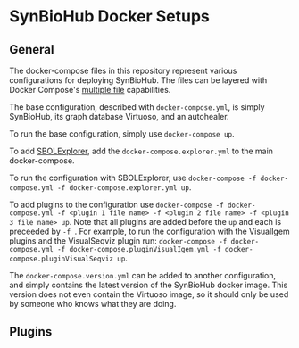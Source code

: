 # SynBioHub Docker Setups
## General

The docker-compose files in this repository represent various configurations for deploying SynBioHub.
The files can be layered with Docker Compose's [multiple file](https://docs.docker.com/compose/reference/overview/#specifying-multiple-compose-file) capabilities. 

The base configuration, described with `docker-compose.yml`, is simply SynBioHub, its graph database Virtuoso, and an autohealer.

To run the base configuration, simply use `docker-compose up`.

To add [SBOLExplorer](https://github.com/michael13162/SBOLExplorer), add the `docker-compose.explorer.yml` to the main docker-compose.

To run the configuration with SBOLExplorer, use `docker-compose -f docker-compose.yml -f docker-compose.explorer.yml up`.

To add plugins to the configuration use `docker-compose -f docker-compose.yml -f <plugin 1 file name> -f <plugin 2 file name> -f <plugin 3 file name> up`. Note that all plugins are added before the `up` and each is preceeded by `-f `. For example, to run the configuration with the VisualIgem plugins and the VisualSeqviz plugin run: `docker-compose -f docker-compose.yml -f docker-compose.pluginVisualIgem.yml -f docker-compose.pluginVisualSeqviz up`.

The `docker-compose.version.yml` can be added to another configuration, and simply contains the latest version of the SynBioHub docker image. 
This version does not even contain the Virtuoso image, so it should only be used by someone who knows what they are doing. 

## Plugins
<html>
	<head>
		<title>Plugin Table</title>
		<style>
		table {
		  border-spacing: 0;
		  width: 100%;
		  border: 1px solid #ddd;
		}

		th {
		  cursor: pointer;
		}

		th, td {
		  text-align: left;
		  padding: 16px;
		}

		tr:nth-child(even) {
		  background-color: #f2f2f2
		}
		</style>
	</head>
	<body>
		<div style="overflow-x:auto;">
			<table id="PluginTable">
				<tr>
					<!--When a header is clicked, run the sortTable function, with a parameter,
					0 for sorting by names, 1 for sorting by country: -->
					<th onclick="sortTable(0)">Name</th>
					<th onclick="sortTable(1)">Type</th>
					<th onclick="sortTable(2)">Port</th>
					<th onclick="sortTable(3)">Language</th>
					<th onclick="sortTable(4)">Test</th>
					<th onclick="sortTable(5)">Description</th>
					<th onclick="sortTable(6)">Multi-Endpoint</th>
					<th onclick="sortTable(7)">Repository</th>
					<th onclick="sortTable(8)">File</th>
				</tr>
				<tr>
					<td>DownloadSnapgene</td>
					<td>Download</td>
					<td>8083</td>
					<td>Python</td>
					<td>No</td>
					<td></td>
					<td></td>
					<td><a href="https://github.com/SynBioHub/Plugin-Download-Snapgene">Plugin-Download-Snapgene</a></td>
					<td>docker-compose.pluginDownloadSnapgene.yml</td>
				</tr>
				<tr>
					<td>SubmitSnapgene</td>
					<td>Submit</td>
					<td>8084</td>
					<td>Python</td>
					<td>No</td>
					<td></td>
					<td></td>
					<td><a href="https://github.com/SynBioHub/Plugin-Submit-Snapgene">Plugin-Submit-Snapgene</a></td>
					<td>docker-compose.pluginSubmitSnapgene.yml</td>
				</tr>
				<tr>
					<td>SubmitTest</td>
					<td>Submit</td>
					<td>8087</td>
					<td>Python</td>
					<td>Yes</td>
					<td>Simply indicates that submit plugins are working and provides a framework to play with for plugin developers</td>
					<td>No</td>
					<td><a href="https://github.com/SynBioHub/Plugin-Submit-Test">Plugin-Submit-Test</a></td>
					<td>docker-compose.pluginSubmitTest.yml</td>
				</tr>
				<tr>
					<td>VisualComponentUse</td>
					<td>Visual</td>
					<td>8080</td>
					<td>Python</td>
					<td>No</td>
					<td>Containing a co-use component sankey diagram, and the most used components bar graph endpoints</td>
					<td>Yes</td>
					<td><a href="https://github.com/SynBioHub/Plugin-Visual-Component-Use">Plugin-Visual_component-Use</a></td>
					<td>docker-compose.pluginVisualComponentUse.yml</td>
				</tr>
				<tr>
					<td>VisualIgem</td>
					<td>Visual</td>
					<td>3000</td>
					<td></td>
					<td>No</td>
					<td>Containing endpoints for iGEM Main Page, iGEM Design Page, and iGEM Experience Page</td>
					<td>Yes</td>
					<td><a href=""></a></td>
					<td>docker-compose.pluginVisualIgem.yml</td>
				</tr>
				<tr>
					<td>VisualSeqviz</td>
					<td>Visual</td>
					<td>8085</td>
					<td>Javascript</td>
					<td>No</td>
					<td>Shows the plasmid view and sequence view of components</td>
					<td>No</td>
					<td><a href="https://github.com/alicelh/sequence-view-plugin">sequence-view-plugin</a></td>
					<td>docker-compose.pluginVisualSeqviz.yml</td>
				</tr>
				<tr>
					<td>VisualServelet</td>
					<td>Visual</td>
					<td>8086</td>
					<td>Javascript</td>
					<td>Yes</td>
					<td>Allows testing of file serving and provides a framework to play with for plugin developers</td>
					<td>No</td>
					<td><a href="https://github.com/SynBioHub/Plugin-Visual-Serve-Test-js">Plugin-Visual-Serve-Test-js</a></td>
					<td>docker-compose.pluginVisualServelet.yml</td>
				</tr>
				<tr>
					<td>VisualTest</td>
					<td>Visual</td>
					<td>8081</td>
					<td>Python</td>
					<td>Yes</td>
					<td>Smply indicates that visualisation plugins are working and provides a framework to play with for plugin developers</td>
					<td>No</td>
					<td><a href="https://github.com/SynBioHub/Plugin-Visual-Test">Plugin-Visual-Test</a></td>
					<td>docker-compose.pluginVisualTest.yml</td>
				</tr>
				<tr>
					<td>VisualTestJS</td>
					<td>Visual</td>
					<td>8082</td>
					<td>Javascript</td>
					<td>Yes</td>
					<td>Aimply indicates that submit plugins are working and provides a framework to play with for plugin developers</td>
					<td>No</td>
					<td><a href="https://github.com/SynBioHub/Plugin-Visual-Test-js">Plugin-Visual-Test-js</a></td>
					<td>docker-compose.pluginVisualTestJS.yml</td>
				</tr>

			</table>
		</div>
		<script>
			function sortTable(n) {
			  var table, rows, switching, i, x, y, shouldSwitch, dir, switchcount = 0;
			  table = document.getElementById("PluginTable");
			  switching = true;
			  // Set the sorting direction to ascending:
			  dir = "asc";
			  /* Make a loop that will continue until
			  no switching has been done: */
			  while (switching) {
				// Start by saying: no switching is done:
				switching = false;
				rows = table.rows;
				/* Loop through all table rows (except the
				first, which contains table headers): */
				for (i = 1; i < (rows.length - 1); i++) {
				  // Start by saying there should be no switching:
				  shouldSwitch = false;
				  /* Get the two elements you want to compare,
				  one from current row and one from the next: */
				  x = rows[i].getElementsByTagName("TD")[n];
				  y = rows[i + 1].getElementsByTagName("TD")[n];
				  /* Check if the two rows should switch place,
				  based on the direction, asc or desc: */
				  if (dir == "asc") {
					if (x.innerHTML.toLowerCase() > y.innerHTML.toLowerCase()) {
					  // If so, mark as a switch and break the loop:
					  shouldSwitch = true;
					  break;
					}
				  } else if (dir == "desc") {
					if (x.innerHTML.toLowerCase() < y.innerHTML.toLowerCase()) {
					  // If so, mark as a switch and break the loop:
					  shouldSwitch = true;
					  break;
					}
				  }
				}
				if (shouldSwitch) {
				  /* If a switch has been marked, make the switch
				  and mark that a switch has been done: */
				  rows[i].parentNode.insertBefore(rows[i + 1], rows[i]);
				  switching = true;
				  // Each time a switch is done, increase this count by 1:
				  switchcount ++;
				} else {
				  /* If no switching has been done AND the direction is "asc",
				  set the direction to "desc" and run the while loop again. */
				  if (switchcount == 0 && dir == "asc") {
					dir = "desc";
					switching = true;
				  }
				}
			  }
			}
		</script>
	</body>
</html>

## Description of available plugins
 - **DownloadSnapgene** : For more information see [this](https://github.com/SynBioHub/Plugin-Download-Snapgene)
 - **SubmitSnapgene** : For more information see: [this](https://github.com/SynBioHub/Plugin-Submit-Snapgene)
 - **SubmitTest** : A python TEST submit plugin which simply indicates that submit plugins are working and provides a framework to play with for plugin developers. For more information see: [this](https://github.com/SynBioHub/Plugin-Submit-Test)
 - **VisualComponentUse** : The visualisation plugin(s) containing a co-use component sankey diagram, and the most used components bar graph endpoints. For more information see: [this](https://github.com/SynBioHub/Plugin-Visual-Component-Use)
 - **VisualIgem** : The visualisation plugin(s) containing endpoints for iGEM Main Page, iGEM Design Page, and iGEM Experience Page. For more information see: 
 - **VisualSeqviz** : The visualisation plugin which shows the plasmid view and sequence view of components. For more information see: [this](https://github.com/alicelh/sequence-view-plugin)
 - **VisualServelet** : A javascript TEST visualisation plugin which allows testing of file serving and provides a framework to play with for plugin developers. For more information see: [this](https://github.com/SynBioHub/Plugin-Visual-Serve-Test-js)
 - **VisualTest** : A python TEST visualisation plugin which simply indicates that visualisation plugins are working and provides a framework to play with for plugin developers. For more information see: [this](https://github.com/SynBioHub/Plugin-Visual-Test)
 - **VisualTestJS** : A javascript TEST visualisation plugin which simply indicates that submit plugins are working and provides a framework to play with for plugin developers. For more information see: [this](https://github.com/SynBioHub/Plugin-Visual-Test-js)

## Plugin Ports Used
Note that thee are other ports that are already in use: synbiohub:7777, virtuoso:8890, elasitcsearch:9200, and sbolexplorer:13162.
### In alphabetical order
 - docker-compose.pluginDownloadSnapgene.yml : 8083
 - docker-compose.pluginSubmitSnapgene.yml : 8084
 - docker-compose.pluginSubmitTest.yml : 8087
 - docker-compose.pluginVisualComponentUse.yml : 8080
 - docker-compose.pluginVisualIgem.yml : 3000
 - docker-compose.pluginVisualSeqviz.yml : 8085
 - docker-compose.pluginVisualServelet.yml : 8086
 - docker-compose.pluginVisualTest.yml : 8081
 - docker-compose.pluginVisualTestJS.yml : 8082
 ### In port order
 - docker-compose.pluginVisualIgem.yml : 3000
 - docker-compose.pluginVisualComponentUse.yml : 8080
 - docker-compose.pluginVisualTest.yml : 8081
 - docker-compose.pluginVisualTestJS.yml : 8082
 - docker-compose.pluginDownloadSnapgene.yml : 8083
 - docker-compose.pluginSubmitSnapgene.yml : 8084
 - docker-compose.pluginVisualSeqviz.yml : 8085
 - docker-compose.pluginVisualServelet.yml : 8086
 - docker-compose.pluginSubmitTest.yml : 8087

